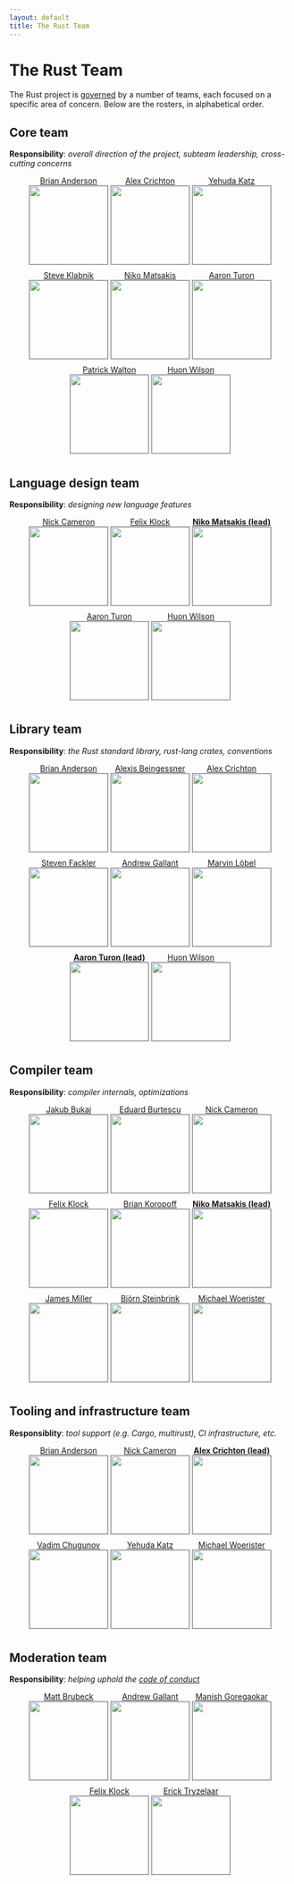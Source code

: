 ```yaml
---
layout: default
title: The Rust Team
---
```


<style type="text/css">
.headshot {
  border: 1px solid #888;
  margin-bottom: 10px;
  width: 140px;
}

.person {
  display: inline-block;
}
.lead {
  font-weight: bold;
}

.headshots {
  text-align: center;
  margin: 0px auto;
  padding: 0;
  width: 700px;
  max-width: 100%;
  list-style: none;
}
</style>

# The Rust Team

The Rust project is [governed](https://github.com/rust-lang/rfcs/blob/master/text/1068-rust-governance.md) by a
number of teams, each focused on a specific area of concern. Below are the
rosters, in alphabetical order.

## Core team

**Responsibility**: *overall direction of the project, subteam leadership, cross-cutting concerns*

<ul class="headshots">
  <li class="person"><a href="https://github.com/brson/">Brian Anderson<br/>
      <img class="headshot" src="https://avatars.githubusercontent.com/brson"></a></li>
  <li class="person"><a href="https://github.com/alexcrichton/">Alex Crichton<br/>
      <img class="headshot" src="https://avatars.githubusercontent.com/alexcrichton"></a></li>
  <li class="person"><a href="https://github.com/wycats/">Yehuda Katz<br/>
      <img class="headshot" src="https://avatars.githubusercontent.com/wycats"></a></li>
  <li class="person"><a href="https://github.com/steveklabnik/">Steve Klabnik<br/>
      <img class="headshot" src="https://avatars.githubusercontent.com/steveklabnik"></a></li>
  <li class="person"><a href="https://github.com/nikomatsakis/">Niko Matsakis<br/>
      <img class="headshot" src="https://avatars.githubusercontent.com/nikomatsakis"></a></li>
  <li class="person"><a href="https://github.com/aturon/">Aaron Turon<br/>
      <img class="headshot" src="https://avatars.githubusercontent.com/aturon"></a></li>
  <li class="person"><a href="https://github.com/pcwalton/">Patrick Walton<br/>
      <img class="headshot" src="https://avatars.githubusercontent.com/pcwalton"></a></li>
  <li class="person"><a href="https://github.com/huonw/">Huon Wilson<br/>
      <img class="headshot" src="https://avatars.githubusercontent.com/huonw"></a></li>
</ul>

## Language design team

**Responsibility**: *designing new language features*

<ul class="headshots">
  <li class="person"><a href="https://github.com/nrc/">Nick Cameron<br/>
      <img class="headshot" src="https://avatars.githubusercontent.com/nrc"></a></li>
  <li class="person"><a href="https://github.com/pnkfelix/">Felix Klock<br/>
      <img class="headshot" src="https://avatars.githubusercontent.com/pnkfelix"></a></li>
  <li class="person lead"><a href="https://github.com/nikomatsakis/">Niko Matsakis (lead)<br/>
      <img class="headshot" src="https://avatars.githubusercontent.com/nikomatsakis"></a></li>
  <li class="person"><a href="https://github.com/aturon/">Aaron Turon<br/>
      <img class="headshot" src="https://avatars.githubusercontent.com/aturon"></a></li>
  <li class="person"><a href="https://github.com/huonw/">Huon Wilson<br/>
      <img class="headshot" src="https://avatars.githubusercontent.com/huonw"></a></li>
</ul>

## Library team

**Responsibility**: *the Rust standard library, rust-lang crates, conventions*

<ul class="headshots">
  <li class="person"><a href="https://github.com/brson/">Brian Anderson<br/>
      <img class="headshot" src="https://avatars.githubusercontent.com/brson"></a></li>
  <li class="person"><a href="https://github.com/Gankro/">Alexis Beingessner<br/>
      <img class="headshot" src="https://avatars.githubusercontent.com/Gankro"></a></li>
  <li class="person"><a href="https://github.com/alexcrichton/">Alex Crichton<br/>
      <img class="headshot" src="https://avatars.githubusercontent.com/alexcrichton"></a></li>
  <li class="person"><a href="https://github.com/sfackler/">Steven Fackler<br/>
      <img class="headshot" src="https://avatars.githubusercontent.com/sfackler"></a></li>
  <li class="person"><a href="https://github.com/BurntSushi/">Andrew Gallant<br/>
      <img class="headshot" src="https://avatars.githubusercontent.com/BurntSushi"></a></li>
  <li class="person"><a href="https://github.com/Kimundi/">Marvin Löbel<br/>
      <img class="headshot" src="https://avatars.githubusercontent.com/Kimundi"></a></li>
  <li class="person lead"><a href="https://github.com/aturon/">Aaron Turon (lead)<br/>
      <img class="headshot" src="https://avatars.githubusercontent.com/aturon"></a></li>
  <li class="person"><a href="https://github.com/huonw/">Huon Wilson<br/>
      <img class="headshot" src="https://avatars.githubusercontent.com/huonw"></a></li>
</ul>

## Compiler team

**Responsibility**: *compiler internals, optimizations*

<ul class="headshots">
  <li class="person"><a href="https://github.com/jakub-/">Jakub Bukaj<br/>
      <img class="headshot" src="https://avatars.githubusercontent.com/jakub-"></a></li>
  <li class="person"><a href="https://github.com/eddyb/">Eduard Burtescu<br/>
      <img class="headshot" src="https://avatars.githubusercontent.com/eddyb"></a></li>
  <li class="person"><a href="https://github.com/nrc/">Nick Cameron<br/>
      <img class="headshot" src="https://avatars.githubusercontent.com/nrc"></a></li>
  <li class="person"><a href="https://github.com/pnkfelix/">Felix Klock<br/>
      <img class="headshot" src="https://avatars.githubusercontent.com/pnkfelix"></a></li>
  <li class="person"><a href="https://github.com/bkoropoff/">Brian Koropoff<br/>
      <img class="headshot" src="https://avatars.githubusercontent.com/bkoropoff"></a></li>
  <li class="person lead"><a href="https://github.com/nikomatsakis/">Niko Matsakis (lead)<br/>
      <img class="headshot" src="https://avatars.githubusercontent.com/nikomatsakis"></a></li>
  <li class="person"><a href="https://github.com/aatch/">James Miller<br/>
      <img class="headshot" src="https://avatars.githubusercontent.com/aatch"></a></li>
  <li class="person"><a href="https://github.com/dotdash/">Björn Steinbrink<br/>
      <img class="headshot" src="https://avatars.githubusercontent.com/dotdash"></a></li>
  <li class="person"><a href="https://github.com/michaelwoerister/">Michael Woerister<br/>
      <img class="headshot" src="https://avatars.githubusercontent.com/michaelwoerister"></a></li>
</ul>

## Tooling and infrastructure team

**Responsiblity**: *tool support (e.g. Cargo, multirust), CI infrastructure, etc.*

<ul class="headshots">
  <li class="person"><a href="https://github.com/brson/">Brian Anderson<br/>
      <img class="headshot" src="https://avatars.githubusercontent.com/brson"></a></li>
  <li class="person"><a href="https://github.com/nrc/">Nick Cameron<br/>
      <img class="headshot" src="https://avatars.githubusercontent.com/nrc"></a></li>
  <li class="person lead"><a href="https://github.com/alexcrichton/">Alex Crichton (lead)<br/>
      <img class="headshot" src="https://avatars.githubusercontent.com/alexcrichton"></a></li>
  <li class="person"><a href="https://github.com/vadimcn/">Vadim Chugunov<br/>
      <img class="headshot" src="https://avatars.githubusercontent.com/vadimcn"></a></li>
  <li class="person"><a href="https://github.com/wycats/">Yehuda Katz<br/>
      <img class="headshot" src="https://avatars.githubusercontent.com/wycats"></a></li>
  <li class="person"><a href="https://github.com/michaelwoerister/">Michael Woerister<br/>
      <img class="headshot" src="https://avatars.githubusercontent.com/michaelwoerister"></a></li>
</ul>

## Moderation team

**Responsibility**: *helping uphold the [code of conduct](http://www.rust-lang.org/conduct.html)*

<ul class="headshots">
  <li class="person"><a href="https://github.com/mbrubeck/">Matt Brubeck<br/>
      <img class="headshot" src="https://avatars.githubusercontent.com/mbrubeck"></a></li>
  <li class="person"><a href="https://github.com/BurntSushi/">Andrew Gallant<br/>
      <img class="headshot" src="https://avatars.githubusercontent.com/BurntSushi"></a></li>
  <li class="person"><a href="https://github.com/manishearth/">Manish Goregaokar<br/>
      <img class="headshot" src="https://avatars.githubusercontent.com/manishearth"></a></li>
  <li class="person"><a href="https://github.com/pnkfelix/">Felix Klock<br/>
      <img class="headshot" src="https://avatars.githubusercontent.com/pnkfelix"></a></li>
  <li class="person"><a href="https://github.com/erickt/">Erick Tryzelaar<br/>
      <img class="headshot" src="https://avatars.githubusercontent.com/erickt"></a></li>
</ul>
